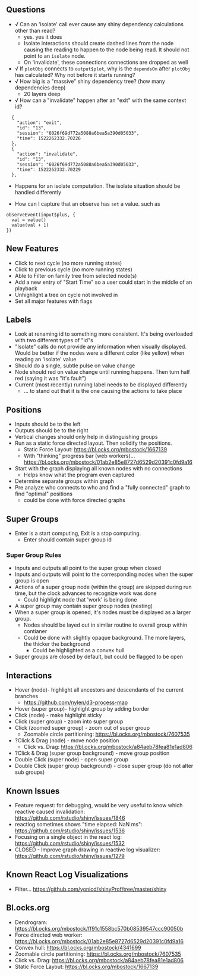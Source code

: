 
## Questions
* √ Can an 'isolate' call ever cause any shiny dependency calculations other than read?
  * yes. yes it does
  * Isolate interactions should create dashed lines from the node causing the reading to happen to the node being read. It should not point to an `isolate` node.
  * On 'invalidate', these connections connections are dropped as well
* √ If `plotObj` connects to `output$plot`, why is the `dependsOn` after `plotObj` has calculated? Why not before it starts running?
* √ How big is a "massive" shiny dependency tree? (how many dependencies deep)
  * 20 layers deep
* √ How can a "invalidate" happen after an "exit" with the same context id?
```
  {
    "action": "exit",
    "id": "13",
    "session": "6026f69d772a5088a6bea5a390d05033",
    "time": 1522262332.70226
  },
  {
    "action": "invalidate",
    "id": "13",
    "session": "6026f69d772a5088a6bea5a390d05033",
    "time": 1522262332.70229
  },
```
  * Happens for an isolate computation. The isolate situation should be handled differently

* How can I capture that an observe has `set` a value. such as
```
observeEvent(input$plus, {
  val = value()
  value(val + 1)
})
```


## New Features
* Click to next cycle (no more running states)
* Click to previous cycle (no more running states)
* Able to Filter on family tree from selected node(s)
* Add a new entry of "Start Time" so a user could start in the middle of an playback
* Unhighlight a tree on cycle not involved in
* Set all major features with flags

## Labels
* Look at renaming id to something more consistent. It's being overloaded with two different types of "id"s
* "Isolate" calls do not provide any information when visually displayed. Would be better if the nodes were a different color (like yellow) when reading an 'isolate' value
* Should do a single, subtle pulse on value change
* Node should red on value change until running happens. Then turn half red (saying it was "it's fault")
* Current (most recently) running label needs to be displayed differently
  * ... to stand out that it is the one causing the actions to take place

## Positions
* Inputs should be to the left
* Outputs should be to the right
* Vertical changes should only help in distinguishing groups
* Run as a static force directed layout. Then solidify the positions.
  * Static Force Layout: https://bl.ocks.org/mbostock/1667139
  * With "thinking" progress bar (web workers)... https://bl.ocks.org/mbostock/01ab2e85e8727d6529d20391c0fd9a16
* Start with the graph displaying all known nodes with no connections
  * Helps know what the program even captured
* Determine separate groups within graph
* Pre analyze who connects to who and find a "fully connected" graph to find "optimal" positions
  * could be done with force directed graphs


## Super Groups
* Enter is a start computing, Exit is a stop computing.
  * Enter should contain super group id

### Super Group Rules
* Inputs and outputs all point to the super group when closed
* Inputs and outputs will point to the corresponding nodes when the super group is open
* Actions of a super group node (within the group) are skipped during run time, but the clock advances to recognize work was done
  * Could highlight node that 'work' is being done
* A super group may contain super group nodes (nesting)
* When a super group is opened, it's nodes must be displayed as a larger group.
  * Nodes should be layed out in similar routine to overall group within contianer
  * Could be done with slightly opaque background. The more layers, the thicker the background
    * Could be highlighted as a convex hull
* Super groups are closed by default, but could be flagged to be open


## Interactions
* Hover (node)- highlight all ancestors and descendants of the current branches
  * https://github.com/nylen/d3-process-map
* Hover (super group)- highlight group by adding border
* Click (node) - make highlight sticky
* Click (super group) - zoom into super group
* Click (zoomed super group) - zoom out of super group
  * Zoomable circle partitioning: https://bl.ocks.org/mbostock/7607535
* ?Click & Drag (node) - move node position
  * Click vs. Drag: https://bl.ocks.org/mbostock/a84aeb78fea81e1ad806
* ?Click & Drag (super group background) - move group position
* Double Click (super node) - open super group
* Double Click (super group background) - close super group (do not alter sub groups)


## Known Issues
* Feature request: for debugging, would be very useful to know which reactive caused invalidation: https://github.com/rstudio/shiny/issues/1846
* reactlog sometimes shows "time elapsed: NaN ms": https://github.com/rstudio/shiny/issues/1536
* Focusing on a single object in the react log: https://github.com/rstudio/shiny/issues/1532
* CLOSED - Improve graph drawing in reactive log visualizer: https://github.com/rstudio/shiny/issues/1279

## Known React Log Visualizations

* Filter... https://github.com/yonicd/shinyProf/tree/master/shiny

## Bl.ocks.org
* Dendrogram: https://bl.ocks.org/mbostock/ff91c1558bc570b08539547ccc90050b
* Force directed web worker: https://bl.ocks.org/mbostock/01ab2e85e8727d6529d20391c0fd9a16
* Convex hull: https://bl.ocks.org/mbostock/4341699
* Zoomable circle partitioning: https://bl.ocks.org/mbostock/7607535
* Click vs. Drag: https://bl.ocks.org/mbostock/a84aeb78fea81e1ad806
* Static Force Layout: https://bl.ocks.org/mbostock/1667139
